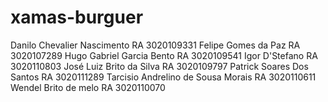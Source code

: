 # xamas-burguer
Danilo Chevalier Nascimento RA 3020109331
Felipe Gomes da Paz RA 3020107289
Hugo Gabriel Garcia Bento RA 3020109541
Igor D'Stefano RA 3020110803
José Luiz Brito da Silva RA 3020109797
Patrick Soares Dos Santos RA 3020111289
Tarcisio Andrelino de Sousa Morais RA 3020110611
Wendel Brito de melo RA 3020110070
